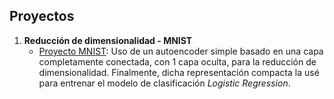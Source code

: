## Proyectos

1. **Reducción de dimensionalidad - MNIST**
   - [Proyecto MNIST](./DIMENSIONALITY_REDUCTION/DimensionalityReduction-MNIST): Uso de un autoencoder simple basado en una capa completamente conectada, con 1 capa oculta, para la reducción de dimensionalidad. Finalmente, dicha representación compacta la usé para entrenar el modelo de clasificación *Logistic Regression*.
